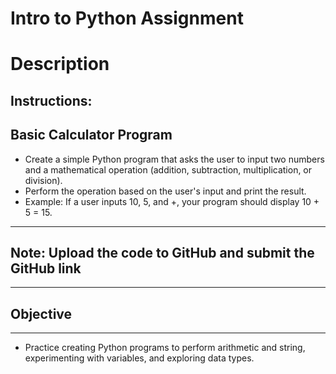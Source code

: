 # Intro to Python Assignment
# Description

## Instructions:
## Basic Calculator Program
- Create a simple Python program that asks the user to input two numbers and a mathematical operation (addition, subtraction, multiplication, or division).
- Perform the operation based on the user's input and print the result.
- Example: If a user inputs 10, 5, and +, your program should display 10 + 5 = 15.

---
## Note: Upload the code to GitHub and submit the GitHub link


---
## Objective


---

- Practice creating Python programs to perform arithmetic and string, experimenting with variables, and exploring data types.

